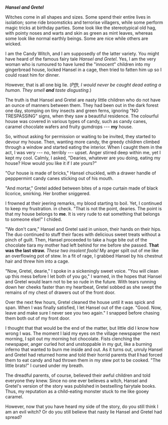 _**Hansel and Gretel**_


Witches come in all shapes and sizes. Some spend their entire lives in isolation; some ride broomsticks and terrorise villagers, while some perform magic tricks at birthday parties. Some look like the stereotypical old hag, with pointy noses and warts and skin as green as mint leaves, whereas some look like normal earthly beings. Some are nice while others are wicked.

I am the Candy Witch, and I am supposedly of the latter variety. You might have heard of the famous fairy tale _Hansel and Gretel_. Yes, I am the very woman who is rumoured to have lured the "innocent" children into my gingerbread house, locked Hansel in a cage, then tried to fatten him up so I could roast him for dinner.

However, that is all one big lie. (_Pfft, I would never be caught dead eating a human. They smell **and** taste disgusting._)

The truth is that Hansel and Gretel are nasty little children who do not have an ounce of manners between them. They had been out in the dark forest one day, stomping on tiny insects and green ferns, ignoring "NO TRESPASSING" signs, when they saw a beautiful residence. The colourful house was covered in various types of candy, such as candy canes, caramel chocolate wafers and fruity gumdrops --- **my** house.

So, without asking for permission or waiting to be invited, they started to devour my house. Then, wanting more candy, the greedy children climbed through a window and started eating the interior. When I caught them in the act, I was very --- no, terribly --- upset. Anger stirred deep within me, yet I kept my cool. Calmly, I asked, "Dearies, whatever are you doing, eating my house? How would you like it if I ate yours?"

"Our house is made of bricks," Hansel chuckled, with a drawer handle of pepppermint candy canes sticking out of his mouth.

"And mortar," Gretel added between bites of a rope curtain made of black licorice, smirking. Her brother sniggered.

I frowned at their jeering remarks, my blood starting to boil. Yet, I continued to keep my frustration. in check. "That is not the point, dearies. The point is that my house belongs to **me**. It is very rude to eat something that belongs to someone else!" I chided.

"We don't care," Hansel and Gretel said in unison, their hands on their hips. The duo continued to stuff their faces with delicious sweet treats without a pinch of guilt. Then, Hansel proceeded to take a huge bite out of the chocolate tiara my mother had left behind for me before she passed. **That was the last straw.** _These two insolent fools!_ My anger spilt out of me like an overflowing pot of stew. In a fit of rage, I grabbed Hansel by his chestnut hair and threw him into a cage.

"Now, Gretel, dearie," I spoke in a sickeningly sweet voice. "You will clean up this mess before I let both of you go," I warned, in the hopes that Hansel and Gretel would learn not to be so rude in the future. With tears running down her cheeks faster than my heartbeat, Gretel sobbed as she swept the remains of my chest of drawers out of the front door.

Over the next few hours, Gretel cleaned the house until it was spick and span. When I was finally satisfied, I let Hansel out of the cage. "Good. Now, leave and make sure I never see you two again." I snapped before chasing them both out of my front door.

I thought that that would be the end of the matter, but little did I know how wrong I was. The moment I laid my eyes on the village newspaper the next morning, I spit out my morning hot chocolate. Fists clenching the newspaper, anger curled hot and unstoppable in my gut, like a burning inferno that wanted to burn me inside and out.  As it turns out, unruly Hansel and Gretel had returned home and told their horrid parents that **I** had forced them to eat candy and had thrown them in my stew pot to be cooked. "The little brats!" I cursed under my breath. 

The dreadful parents, of course, believed their awful children and told everyone they knew. Since no one ever believes a witch, Hansel and Gretel's version of the story was published in bestselling fairytale books. Thus, my reputation as a child-eating monster stuck to me like gooey caramel.

However, now that you have heard my side of the story, do you still think I am an evil witch? Or do you still believe that nasty lie Hansel and Gretel had spread?
